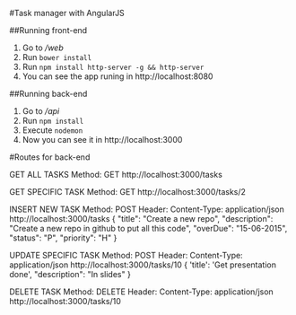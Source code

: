 #Task manager with AngularJS

##Running front-end
1. Go to */web*
2. Run `bower install`
3. Run `npm install http-server -g && http-server`
4. You can see the app runing in http://localhost:8080

##Running back-end
1. Go to */api*
2. Run `npm install`
3. Execute `nodemon`
4. Now you can see it in http://localhost:3000

#Routes for back-end

GET ALL TASKS
Method: GET
http://localhost:3000/tasks

GET SPECIFIC TASK
Method: GET
http://localhost:3000/tasks/2

INSERT NEW TASK
Method: POST
Header: Content-Type: application/json
http://localhost:3000/tasks
{
   "title": "Create a new repo",
   "description": "Create a new repo in github to put all this code",
   "overDue": "15-06-2015",
   "status": "P",
   "priority": "H"
}

UPDATE SPECIFIC TASK
Method: POST
Header: Content-Type: application/json
http://localhost:3000/tasks/10
{
'title': 'Get presentation done',
"description": "In slides"
}

DELETE TASK
Method: DELETE
Header: Content-Type: application/json
http://localhost:3000/tasks/10

